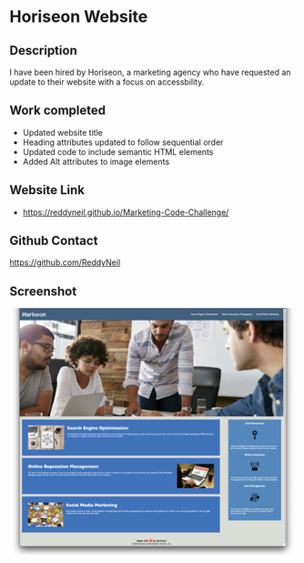 # Horiseon Website

## Description
I have been hired by Horiseon, a marketing agency who have requested an update to their website with a focus on accessbility. 

## Work completed
- Updated website title
- Heading attributes updated to follow sequential order
- Updated code to include semantic HTML elements
- Added Alt attributes to image elements

## Website Link
- https://reddyneil.github.io/Marketing-Code-Challenge/

## Github Contact
https://github.com/ReddyNeil

## Screenshot
![My Screenshot](<assets/images/Screenshot 2023-08-23 at 8.18.58 pm.png>)
